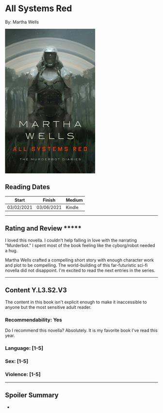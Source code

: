 # All Systems Red
By: Martha Wells

![All Systems Red Cover](../Covers/AllSystemsRed.jpg)

## Reading Dates
| Start | Finish | Medium |
| ---------- | ---------- | ----- |
| 03/02/2021 | 03/06/2021 | Kindle |

---

## Rating and Review *****
I loved this novella. I couldn't help falling in love with the narrating "Murderbot." I spent most of the book feeling like the cyborg/robot needed a hug. 

Martha Wells crafted a compelling short story with enough character work and plot to be compelling. The world-building of this far-futuristic sci-fi novella did not disappoint. I'm excited to read the next entries in the series.

---

## Content Y.L3.S2.V3
The content in this book isn't explicit enough to make it inaccessible to anyone but the most sensitive adult reader.

### Recommendability: Yes
Do I recommend this novella? Absolutely. It is my favorite book I've read this year.

### Language: [1-5]


### Sex: [1-5]


### Violence: [1-5]

---
## Spoiler Summary
*